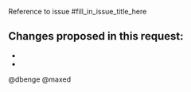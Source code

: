Reference to issue #fill_in_issue_title_here

Changes proposed in this request:
-
-
-

@dbenge @maxed
